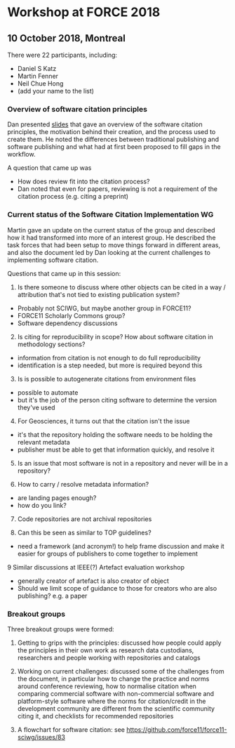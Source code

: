 # Workshop at FORCE 2018

## 10 October 2018, Montreal

There were 22 participants, including:
- Daniel S Katz
- Martin Fenner
- Neil Chue Hong
- (add your name to the list)

### Overview of software citation principles

Dan presented [slides](https://github.com/force11/force11-sciwg/blob/master/meetings/slides/2018-10-10_Software_Citation_background.pdf) that gave an overview of the software citation principles, the motivation behind their creation, and the process used to create them. He noted the differences between traditional publishing and software publishing and what had at first been proposed to fill gaps in the workflow.

A question that came up was
- How does review fit into the citation process?
- Dan noted that even for papers, reviewing is not a requirement of the citation process (e.g. citing a preprint)

### Current status of the Software Citation Implementation WG

Martin gave an update on the current status of the group and described how it had transformed into more of an interest group. He described the task forces that had been setup to move things forward in different areas, and also the document led by Dan looking at the current challenges to implementing software citation.

Questions that came up in this session:

1. Is there someone to discuss where other objects can be cited in a way / attribution that's not tied to existing publication system?
  - Probably not SCIWG, but maybe another group in FORCE11? 
  - FORCE11 Scholarly Commons group?
  - Software dependency discussions

2. Is citing for reproducibility in scope? How about software citation in methodology sections?
  - information from citation is not enough to do full reproducibility
  - identification is a step needed, but more is required beyond this

3. Is is possible to autogenerate citations from environment files
- possible to automate 
- but it's the job of the person citing software to determine the version they've used

4. For Geosciences, it turns out that the citation isn't the issue
- it's that the repository holding the software needs to be holding the relevant metadata
- publisher must be able to get that information quickly, and resolve it

5. Is an issue that most software is not in a repository and never will be in a repository?

6. How to carry / resolve metadata information?
- are landing pages enough?
- how do you link?

7. Code repositories are not archival repositories

8. Can this be seen as similar to TOP guidelines?
- need a framework (and acronym!) to help frame discussion and make it easier for groups of publishers to come together to implement

9 Similar discussions at IEEE(?) Artefact evaluation workshop
- generally creator of artefact is also creator of object
- Should we limit scope of guidance to those for creators who are also publishing? e.g. a paper

  
### Breakout groups

Three breakout groups were formed:

1. Getting to grips with the principles: discussed how people could apply the principles in their own work as research data custodians, researchers and people working with repositories and catalogs

2. Working on current challenges: discussed some of the challenges from the document, in particular how to change the practice and norms around conference reviewing, how to normalise citation when comparing commercial software with non-commercial software and platform-style software where the norms for citation/credit in the development community are different from the scientific community citing it, and checklists for recommended repositories

3. A flowchart for software citation: see https://github.com/force11/force11-sciwg/issues/83
